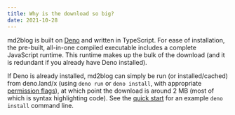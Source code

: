 ```yaml
---
title: Why is the download so big?
date: 2021-10-28
---
```

md2blog is built on [Deno](https://deno.land/) and written in TypeScript. For ease of installation, the pre-built, all-in-one compiled executable includes a complete JavaScript runtime. This runtime makes up the bulk of the download (and it is redundant if you already have Deno installed).

If Deno is already installed, md2blog can simply be run (or installed/cached) from deno.land/x (using `deno run` or `deno install`, with appropriate [permission flags](permissions.md)), at which point the download is around 2 MB (most of which is syntax highlighting code). See the [quick start](../../quick-start.md#setup) for an example `deno install` command line.